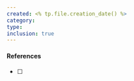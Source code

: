 ```yaml
---
created: <% tp.file.creation_date() %>
category: 
type: 
inclusion: true
---
```













#### References
- [ ] 